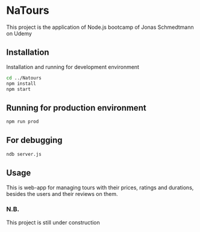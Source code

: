 # NaTours

This project is the application of Node.js bootcamp of Jonas Schmedtmann on Udemy

## Installation

Installation and running for development environment

```bash
cd ../Natours
npm install
npm start
```

## Running for production environment

```bash
npm run prod
```

## For debugging

```bash
ndb server.js
```

## Usage
This is web-app for managing tours with their prices, ratings and durations, besides the users and their reviews on them.

### N.B.
 This project is still under construction
